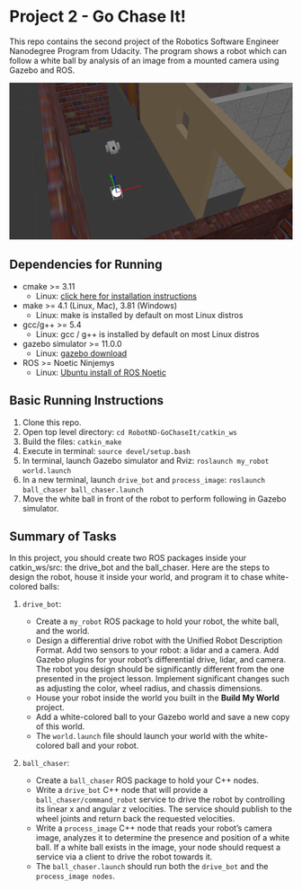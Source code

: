 # Project 2 - Go Chase It!

This repo contains the second project of the Robotics Software Engineer Nanodegree Program from Udacity. The program shows a robot which can follow a white ball by analysis of an image from a mounted camera using Gazebo and ROS.

![gazebo_example](image_gazebo.png)

## Dependencies for Running
* cmake >= 3.11
  * Linux: [click here for installation instructions](https://cmake.org/install/)
* make >= 4.1 (Linux, Mac), 3.81 (Windows)
  * Linux: make is installed by default on most Linux distros
* gcc/g++ >= 5.4
  * Linux: gcc / g++ is installed by default on most Linux distros
* gazebo simulator >= 11.0.0
  * Linux: [gazebo download](http://gazebosim.org/download)
* ROS >= Noetic Ninjemys
  *  Linux: [Ubuntu install of ROS Noetic](http://wiki.ros.org/noetic/Installation/Ubuntu)

## Basic Running Instructions

1. Clone this repo.
2. Open top level directory: `cd RobotND-GoChaseIt/catkin_ws`
3. Build the files: `catkin_make`
4. Execute in terminal: `source devel/setup.bash`
5. In terminal, launch Gazebo simulator and Rviz: `roslaunch my_robot world.launch`
6. In a new terminal, launch `drive_bot` and `process_image`: `roslaunch ball_chaser ball_chaser.launch`
7. Move the white ball in front of the robot to perform following in Gazebo simulator.

## Summary of Tasks

In this project, you should create two ROS packages inside your catkin_ws/src: the drive_bot and the ball_chaser. Here are the steps to design the robot, house it inside your world, and program it to chase white-colored balls:

1. `drive_bot`:
    * Create a `my_robot` ROS package to hold your robot, the white ball, and the world.
    * Design a differential drive robot with the Unified Robot Description Format. Add two sensors to your robot: a lidar and a camera. Add Gazebo plugins for your robot’s differential drive, lidar, and camera. The robot you design should be significantly different from the one presented in the project lesson. Implement significant changes such as adjusting the color, wheel radius, and chassis dimensions.
    * House your robot inside the world you built in the **Build My World** project.
    * Add a white-colored ball to your Gazebo world and save a new copy of this world.
    * The `world.launch` file should launch your world with the white-colored ball and your robot.

 2. `ball_chaser`:
    * Create a `ball_chaser` ROS package to hold your C++ nodes.
    * Write a `drive_bot` C++ node that will provide a `ball_chaser/command_robot` service to drive the robot by controlling its linear x and angular z velocities. The service should publish to the wheel joints and return back the requested velocities.
    * Write a `process_image` C++ node that reads your robot’s camera image, analyzes it to determine the presence and position of a white ball. If a white ball exists in the image, your node should request a service via a client to drive the robot towards it.
    * The `ball_chaser.launch` should run both the `drive_bot` and the `process_image nodes`.

